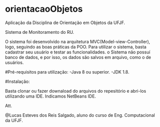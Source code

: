 # orientacaoObjetos
Aplicação da Disciplina de Orientação em Objetos da UFJF.

Sistema de Monitoramento do RU.

O sistema foi desenvolvido na arquitetura MVC(Model-view-Controller), logo, seguindo as boas práticas da POO.
Para utilizar o sistema, basta cadastrar seu usuário e testar as funcionalidades.
o Sistema não possuí banco de dados, e por isso, os dados são salvos em arquivo, como o de usuários.



#Pré-requisitos para utilização:
-Java 8 ou superior.
-JDK 1.8.

#Instalação:

Basta clonar ou fazer downaload do arquivos do repesitório e abri-los utilizando uma IDE.
Indicamos NetBeans IDE.

Att.

@Lucas Esteves dos Reis Salgado, aluno do curso de Eng. Computacional da UFJF.
